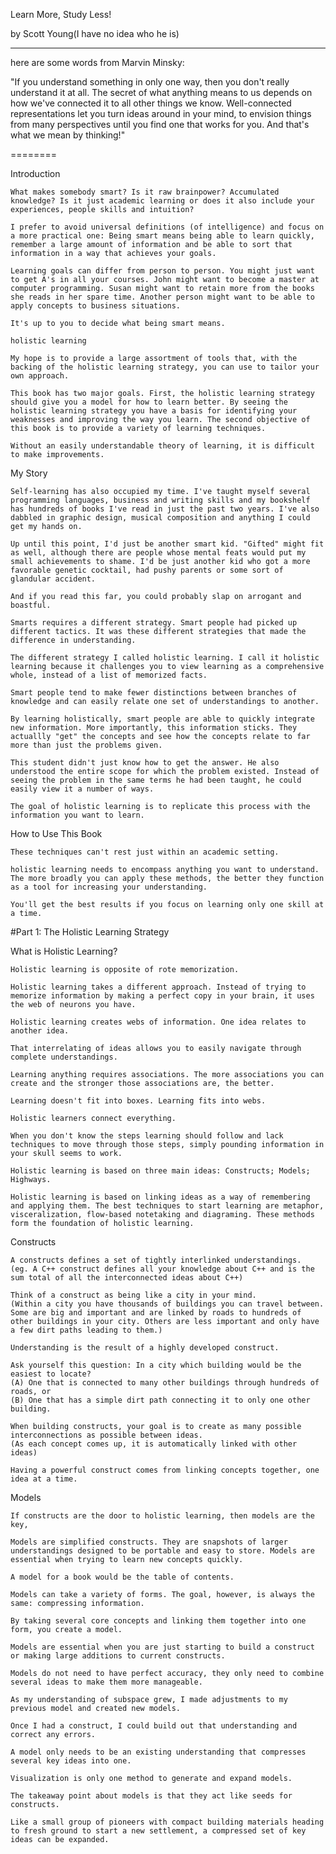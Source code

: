 Learn More, Study Less!

by Scott Young(I have no idea who he is)

--------

here are some words from Marvin Minsky:

"If you understand something in only one way, then you don't really understand it at all. The secret of what anything means to us depends on how we've connected it to all other things we know. Well-connected representations let you turn ideas around in your mind, to envision things from many perspectives until you find one that works for you. And that's what we mean by thinking!"

========

Introduction

    What makes somebody smart? Is it raw brainpower? Accumulated knowledge? Is it just academic learning or does it also include your experiences, people skills and intuition?

    I prefer to avoid universal definitions (of intelligence) and focus on a more practical one: Being smart means being able to learn quickly, remember a large amount of information and be able to sort that information in a way that achieves your goals.

    Learning goals can differ from person to person. You might just want to get A's in all your courses. John might want to become a master at computer programming. Susan might want to retain more from the books she reads in her spare time. Another person might want to be able to apply concepts to business situations.

    It's up to you to decide what being smart means.

    holistic learning

    My hope is to provide a large assortment of tools that, with the backing of the holistic learning strategy, you can use to tailor your own approach.

    This book has two major goals. First, the holistic learning strategy should give you a model for how to learn better. By seeing the holistic learning strategy you have a basis for identifying your weaknesses and improving the way you learn. The second objective of this book is to provide a variety of learning techniques.

    Without an easily understandable theory of learning, it is difficult to make improvements.



My Story

    Self-learning has also occupied my time. I've taught myself several programming languages, business and writing skills and my bookshelf has hundreds of books I've read in just the past two years. I've also dabbled in graphic design, musical composition and anything I could get my hands on.

    Up until this point, I'd just be another smart kid. "Gifted" might fit as well, although there are people whose mental feats would put my small achievements to shame. I'd be just another kid who got a more favorable genetic cocktail, had pushy parents or some sort of glandular accident.

    And if you read this far, you could probably slap on arrogant and boastful.

    Smarts requires a different strategy. Smart people had picked up different tactics. It was these different strategies that made the difference in understanding.

    The different strategy I called holistic learning. I call it holistic learning because it challenges you to view learning as a comprehensive whole, instead of a list of memorized facts.

    Smart people tend to make fewer distinctions between branches of knowledge and can easily relate one set of understandings to another.

    By learning holistically, smart people are able to quickly integrate new information. More importantly, this information sticks. They actuallly "get" the concepts and see how the concepts relate to far more than just the problems given.

    This student didn't just know how to get the answer. He also understood the entire scope for which the problem existed. Instead of seeing the problem in the same terms he had been taught, he could easily view it a number of ways.

    The goal of holistic learning is to replicate this process with the information you want to learn.



How to Use This Book
    
    These techniques can't rest just within an academic setting.

    holistic learning needs to encompass anything you want to understand. The more broadly you can apply these methods, the better they function as a tool for increasing your understanding.

    You'll get the best results if you focus on learning only one skill at a time.

    

#Part 1: The Holistic Learning Strategy

What is Holistic Learning?

    Holistic learning is opposite of rote memorization.

    Holistic learning takes a different approach. Instead of trying to memorize information by making a perfect copy in your brain, it uses the web of neurons you have.

    Holistic learning creates webs of information. One idea relates to another idea.

    That interrelating of ideas allows you to easily navigate through complete understandings.

    Learning anything requires associations. The more associations you can create and the stronger those associations are, the better.

    Learning doesn't fit into boxes. Learning fits into webs.

    Holistic learners connect everything.

    When you don't know the steps learning should follow and lack techniques to move through those steps, simply pounding information in your skull seems to work.

    Holistic learning is based on three main ideas: Constructs; Models; Highways.

    Holistic learning is based on linking ideas as a way of remembering and applying them. The best techniques to start learning are metaphor, visceralization, flow-based notetaking and diagraming. These methods form the foundation of holistic learning.



Constructs
    
    A constructs defines a set of tightly interlinked understandings.
    (eg. A C++ construct defines all your knowledge about C++ and is the sum total of all the interconnected ideas about C++)
    
    Think of a construct as being like a city in your mind.
    (Within a city you have thousands of buildings you can travel between. Some are big and important and are linked by roads to hundreds of other buildings in your city. Others are less important and only have a few dirt paths leading to them.)

    Understanding is the result of a highly developed construct.

    Ask yourself this question: In a city which building would be the easiest to locate?
    (A) One that is connected to many other buildings through hundreds of roads, or
    (B) One that has a simple dirt path connecting it to only one other building.

    When building constructs, your goal is to create as many possible interconnections as possible between ideas. 
    (As each concept comes up, it is automatically linked with other ideas)

    Having a powerful construct comes from linking concepts together, one idea at a time.



Models

    If constructs are the door to holistic learning, then models are the key,

    Models are simplified constructs. They are snapshots of larger understandings designed to be portable and easy to store. Models are essential when trying to learn new concepts quickly.

    A model for a book would be the table of contents.

    Models can take a variety of forms. The goal, however, is always the same: compressing information.

    By taking several core concepts and linking them together into one form, you create a model.

    Models are essential when you are just starting to build a construct or making large additions to current constructs.

    Models do not need to have perfect accuracy, they only need to combine several ideas to make them more manageable.

    As my understanding of subspace grew, I made adjustments to my previous model and created new models.

    Once I had a construct, I could build out that understanding and correct any errors.

    A model only needs to be an existing understanding that compresses several key ideas into one.

    Visualization is only one method to generate and expand models.

    The takeaway point about models is that they act like seeds for constructs.

    Like a small group of pioneers with compact building materials heading to fresh ground to start a new settlement, a compressed set of key ideas can be expanded.



